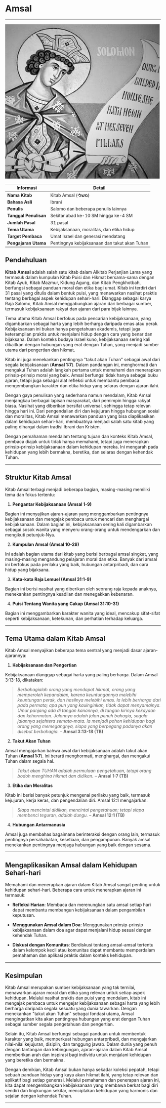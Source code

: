 # Amsal

---

![Gambar Ilustrasi Kitab Amsal, Tema utama Kitab Amsal berfokus pada pencarian kebijaksanaan](data/img/alkitab_amsal.jpg)

| **Informasi** | **Detail** |
|---|---|
| **Nama Kitab** | Kitab Amsal (**משלי**) |
| **Bahasa Asli** | Ibrani |
| **Penulis** | Salomo dan beberapa penulis lainnya |
| **Tanggal Penulisan** | Sekitar abad ke-10 SM hingga ke-4 SM |
| **Jumlah Pasal** | 31 pasal |
| **Tema Utama** | Kebijaksanaan, moralitas, dan etika hidup |
| **Target Pembaca** | Umat Israel dan generasi mendatang |
| **Pengajaran Utama** | Pentingnya kebijaksanaan dan takut akan Tuhan |

## Pendahuluan

**Kitab Amsal** adalah salah satu kitab dalam Alkitab Perjanjian Lama yang termasuk dalam kumpulan Kitab Puisi dan Hikmat bersama-sama dengan Kitab Ayub, Kitab Mazmur, Kidung Agung, dan Kitab Pengkhotbah, berfungsi sebagai panduan moral dan etika bagi umat. Kitab ini terdiri dari 31 pasal yang ditulis dalam bentuk puisi, yang menawarkan nasihat praktis tentang berbagai aspek kehidupan sehari-hari. Dianggap sebagai karya Raja Salomo, Kitab Amsal menggabungkan ajaran dari berbagai sumber, termasuk kebijaksanaan rakyat dan ajaran dari para bijak lainnya.

Tema utama Kitab Amsal berfokus pada pencarian kebijaksanaan, yang digambarkan sebagai harta yang lebih berharga daripada emas atau perak. Kebijaksanaan ini bukan hanya pengetahuan akademis, tetapi juga keterampilan praktis untuk menjalani hidup dengan cara yang benar dan bijaksana. Dalam konteks budaya Israel kuno, kebijaksanaan sering kali dikaitkan dengan hubungan yang erat dengan Tuhan, yang menjadi sumber utama dari pengertian dan hikmat.

Kitab ini juga menekankan pentingnya "takut akan Tuhan" sebagai awal dari segala kebijaksanaan (**Amsal 1:7**). Dalam pandangan ini, menghormati dan mengakui Tuhan adalah langkah pertama untuk memahami dan menerapkan prinsip-prinsip moral yang baik. Amsal berfungsi tidak hanya sebagai buku ajaran, tetapi juga sebagai alat refleksi untuk membantu pembaca mengembangkan karakter dan etika hidup yang selaras dengan ajaran ilahi.

Dengan gaya penulisan yang sederhana namun mendalam, Kitab Amsal menjangkau berbagai lapisan masyarakat, dari pemimpin hingga rakyat biasa. Nasihat yang diberikan bersifat universal, sehingga tetap relevan hingga hari ini. Dari pengendalian diri dan kejujuran hingga hubungan sosial dan moralitas, Kitab Amsal menawarkan panduan yang bisa diaplikasikan dalam kehidupan sehari-hari, membuatnya menjadi salah satu kitab yang paling dihargai dalam tradisi Ibrani dan Kristen.

Dengan pemahaman mendalam tentang tujuan dan konteks Kitab Amsal, pembaca diajak untuk tidak hanya memahami, tetapi juga menerapkan prinsip-prinsip kebijaksanaan dalam kehidupan mereka. Ini mengarah pada kehidupan yang lebih bermakna, beretika, dan selaras dengan kehendak Tuhan.

---

## Struktur Kitab Amsal

Kitab Amsal terbagi menjadi beberapa bagian, masing-masing memiliki tema dan fokus tertentu:

1. **Pengantar Kebijaksanaan (Amsal 1-9)**  

Bagian ini menyajikan ajaran-ajaran yang menggambarkan pentingnya kebijaksanaan dan mengajak pembaca untuk mencari dan menghargai kebijaksanaan. Dalam bagian ini, kebijaksanaan sering kali digambarkan sebagai sosok wanita yang menyeru orang-orang untuk mendengarkan dan mengikuti petunjuk-Nya.

2. **Kumpulan Amsal (Amsal 10-29)**  

Ini adalah bagian utama dari kitab yang berisi berbagai amsal singkat, yang masing-masing mengandung pelajaran moral dan etika. Banyak dari amsal ini berfokus pada perilaku yang baik, hubungan antarpribadi, dan cara hidup yang bijaksana.

3. **Kata-kata Raja Lemuel (Amsal 31:1-9)**  

Bagian ini berisi nasihat yang diberikan oleh seorang raja kepada anaknya, menekankan pentingnya keadilan dan menegakkan kebenaran.

4. **Puisi Tentang Wanita yang Cakap (Amsal 31:10-31)**  

Bagian ini menggambarkan karakter wanita yang ideal, mencakup sifat-sifat seperti kebijaksanaan, ketekunan, dan perhatian terhadap keluarga.

---

## Tema Utama dalam Kitab Amsal

Kitab Amsal menyajikan beberapa tema sentral yang menjadi dasar ajaran-ajarannya:

1. **Kebijaksanaan dan Pengertian**  

Kebijaksanaan dianggap sebagai harta yang paling berharga. Dalam Amsal 3:13-18, dikatakan:

> *Berbahagialah orang yang mendapat hikmat, orang yang memperoleh kepandaian, karena keuntungannya melebihi keuntungan perak, dan hasilnya melebihi emas. Ia lebih berharga dari pada permata; apa pun yang kauinginkan, tidak dapat menyamainya. Umur panjang ada di tangan kanannya, di tangan kirinya kekayaan dan kehormatan. Jalannya adalah jalan penuh bahagia, segala jalannya sejahtera semata-mata. Ia menjadi pohon kehidupan bagi orang yang memegangnya, siapa yang berpegang padanya akan disebut berbahagia.*
> – **Amsal 3:13-18 (TB)**

2. **Takut Akan Tuhan**  

Amsal mengajarkan bahwa awal dari kebijaksanaan adalah takut akan Tuhan (**Amsal 1:7**). Ini berarti menghormati, menghargai, dan mengakui Tuhan dalam segala hal.

> *Takut akan TUHAN adalah permulaan pengetahuan, tetapi orang bodoh menghina hikmat dan didikan.*
> – **Amsal 1:7 (TB)**

3. **Etika dan Moralitas**  

Kitab ini berisi banyak petunjuk mengenai perilaku yang baik, termasuk kejujuran, kerja keras, dan pengendalian diri. Amsal 12:1 mengajarkan:

> *Siapa mencintai didikan, mencintai pengetahuan; tetapi siapa membenci teguran, adalah dungu.*
> – **Amsal 12:1 (TB)**

4. **Hubungan Antarmanusia**  

Amsal juga membahas bagaimana berinteraksi dengan orang lain, termasuk pentingnya persahabatan, kesetiaan, dan pengampunan. Banyak amsal menekankan pentingnya menjaga hubungan yang baik dengan sesama.

---

## Mengaplikasikan Amsal dalam Kehidupan Sehari-hari

Memahami dan menerapkan ajaran dalam Kitab Amsal sangat penting untuk kehidupan sehari-hari. Beberapa cara untuk menerapkan ajaran ini termasuk:

- **Refleksi Harian**: Membaca dan merenungkan satu amsal setiap hari dapat membantu membangun kebijaksanaan dalam pengambilan keputusan.
  
- **Menggunakan Amsal dalam Doa**: Menggunakan prinsip-prinsip kebijaksanaan dalam doa agar dapat menjalani hidup sesuai dengan kehendak Tuhan.

- **Diskusi dengan Komunitas**: Berdiskusi tentang amsal-amsal tertentu dalam kelompok kecil atau komunitas dapat membantu memperdalam pemahaman dan aplikasi praktis dalam konteks kehidupan.

---

## Kesimpulan

Kitab Amsal merupakan sumber kebijaksanaan yang tak ternilai, menawarkan ajaran moral dan etika yang relevan untuk setiap aspek kehidupan. Melalui nasihat praktis dan puisi yang mendalam, kitab ini mengajak pembaca untuk mengejar kebijaksanaan sebagai harta yang lebih berharga daripada segala sesuatu yang dunia tawarkan. Dengan menekankan "takut akan Tuhan" sebagai fondasi utama, Amsal mengingatkan kita akan pentingnya hubungan yang erat dengan Tuhan sebagai sumber segala pengetahuan dan pengertian.

Selain itu, Kitab Amsal berfungsi sebagai panduan untuk membentuk karakter yang baik, memperkuat hubungan antarpribadi, dan mengajarkan nilai-nilai kejujuran, disiplin, dan tanggung jawab. Dalam dunia yang penuh dengan tantangan dan kebingungan, ajaran-ajaran dalam Kitab Amsal memberikan arah dan inspirasi bagi individu untuk menjalani kehidupan yang beretika dan bermakna.

Dengan demikian, Kitab Amsal bukan hanya sekadar koleksi pepatah, tetapi sebuah panduan hidup yang kaya akan hikmat ilahi, yang tetap relevan dan aplikatif bagi setiap generasi. Melalui pemahaman dan penerapan ajaran ini, kita dapat mengembangkan kebijaksanaan yang membawa berkat bagi diri sendiri dan lingkungan sekitar, menciptakan kehidupan yang harmonis dan sejalan dengan kehendak Tuhan.

---